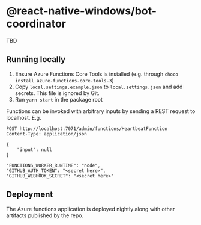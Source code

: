 # @react-native-windows/bot-coordinator

TBD

## Running locally
1. Ensure Azure Functions Core Tools is installed (e.g. through `choco install azure-functions-core-tools-3`)
1. Copy `local.settings.example.json` to `local.settings.json` and add secrets. This file is ignored by Git.
1. Run `yarn start` in the package root

Functions can be invoked with arbitrary inputs by sending a REST request to localhost. E.g.

```
POST http://localhost:7071/admin/functions/HeartbeatFunction
Content-Type: application/json

{
    "input": null
}
```

    "FUNCTIONS_WORKER_RUNTIME": "node",
    "GITHUB_AUTH_TOKEN": "<secret here>",
    "GITHUB_WEBHOOK_SECRET": "<secret here>"

## Deployment
The Azure functions application is deployed nightly along with other artifacts published by the repo.
